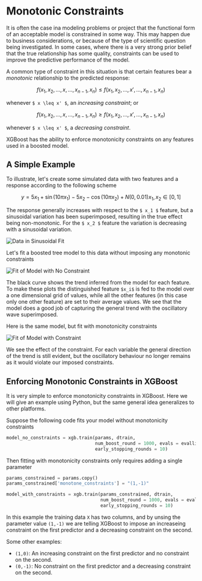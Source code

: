 Monotonic Constraints
=====================

It is often the case ina  modeling problems or project that the functional form of an acceptable model is constrained in some way.  This may happen due to business considerations, or because of the type of scientific question being investigated.  In some cases, where there is a very strong prior belief that the true relationship has some quality, constraints can be used to improve the predictive performance of the model. 

A common type of constraint in this situation is that certain features bear a *monotonic* relationship to the predicted response:

```math
f(x_1, x_2, \ldots, x, \ldots, x_{n-1}, x_n) \leq f(x_1, x_2, \ldots, x', \ldots, x_{n-1}, x_n)
```

whenever ``$ x \leq x' $``, an *increasing constraint*; or 

```math
f(x_1, x_2, \ldots, x, \ldots, x_{n-1}, x_n) \geq f(x_1, x_2, \ldots, x', \ldots, x_{n-1}, x_n)
```

whenever ``$ x \leq x' $``, a *decreasing constraint*.

XGBoost has the ability to enforce monotonicity constraints on any features used in a boosted model. 

A Simple Example
----------------

To illustrate, let's create some simulated data with two features and a response according to the following scheme

```math
y = 5 x_1 + \sin(10 \pi x_1) - 5 x_2 - \cos(10 \pi x_2) + N(0, 0.01)

x_1, x_2 \in [0, 1]
```

The response generally increases with respect to the ``$ x_1 $`` feature, but a sinusoidal variation has been superimposed, resulting in the true effect being non-monotonic.  For the ``$ x_2 $`` feature the variation is decreasing with a sinusoidal variation.

![Data in Sinusoidal Fit](https://raw.githubusercontent.com/dmlc/web-data/master/xgboost/monotonic/two.feature.sample.data.png)

Let's fit a boosted tree model to this data without imposing any monotonic constraints

![Fit of Model with No Constraint](https://raw.githubusercontent.com/dmlc/web-data/master/xgboost/monotonic/two.feature.no.constraint.png)

The black curve shows the trend inferred from the model for each feature.  To make these plots the distinguished feature ``$x_i$`` is fed to the model over a one dimensional grid of values, while all the other features (in this case only one other feature) are set to their average values.  We see that the model does a good job of capturing the general trend with the oscillatory wave superimposed.

Here is the same model, but fit with monotonicity constraints

![Fit of Model with Constraint](https://raw.githubusercontent.com/dmlc/web-data/master/xgboost/monotonic/two.feature.with.constraint.png)

We see the effect of the constraint.  For each variable the general direction of the trend is still evident, but the oscillatory behaviour no longer remains as it would violate our imposed constraints.

Enforcing Monotonic Constraints in XGBoost
------------------------------------------

It is very simple to enforce monotonicity constraints in XGBoost.  Here we will give an example using Python, but the same general idea generalizes to other platforms.

Suppose the following code fits your model without monotonicity constraints

```python
model_no_constraints = xgb.train(params, dtrain, 
                                 num_boost_round = 1000, evals = evallist, 
                                 early_stopping_rounds = 10)
```

Then fitting with monotonicity constraints only requires adding a single parameter

```python
params_constrained = params.copy()
params_constrained['monotone_constraints'] = "(1,-1)"

model_with_constraints = xgb.train(params_constrained, dtrain, 
                                   num_boost_round = 1000, evals = evallist, 
                                   early_stopping_rounds = 10)
```

In this example the training data ```X``` has two columns, and by unsing the parameter value ```(1,-1)``` we are telling XGBoost to impose an increaseing constraint on the first predictor and a decreasing constraint on the second.

Some other examples:

- ```(1,0)```: An increasing constraint on the first predictor and no constraint on the second.
- ```(0,-1)```: No constraint on the first predictor and a decreasing constraint on the second.
